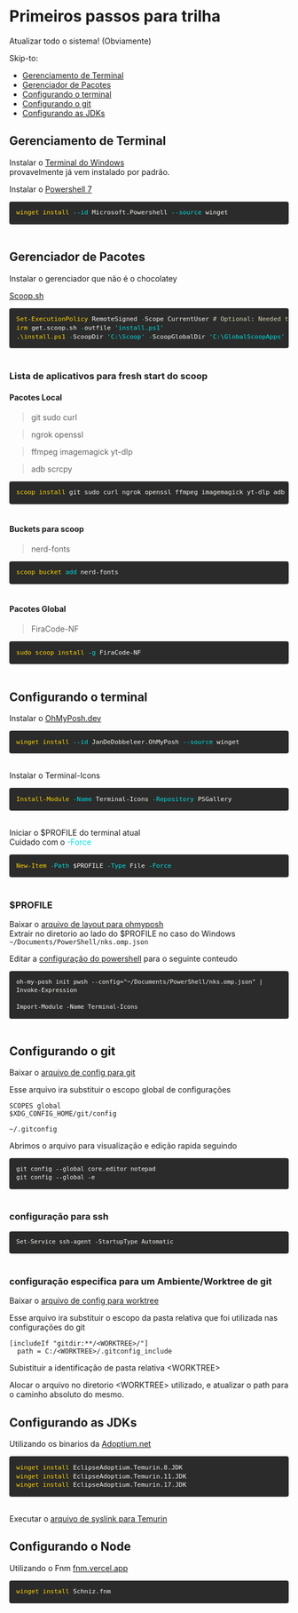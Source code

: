 # Primeiros passos para trilha

Atualizar todo o sistema! (Obviamente)

Skip-to:
- [Gerenciamento de Terminal](#gerenciamento-de-terminal)
- [Gerenciador de Pacotes](#gerenciador-de-pacotes)
- [Configurando o terminal](#configurando-o-terminal)
- [Configurando o git](#configurando-o-git)
- [Configurando as JDKs](#configurando-as-jdks)

## Gerenciamento de Terminal

Instalar o [Terminal do Windows](https://apps.microsoft.com/store/detail/windows-terminal/9N0DX20HK701?hl=pt-br&gl=br)
<br>provavelmente já vem instalado por padrão.

Instalar o [Powershell 7](https://learn.microsoft.com/pt-br/powershell/scripting/install/installing-powershell-on-windows)

<pre style="color: rgb(248, 248, 242); background: rgb(43, 43, 43); font-family: Consolas, Monaco, &quot;Andale Mono&quot;, &quot;Ubuntu Mono&quot;, monospace; text-align: left; white-space: pre; word-spacing: normal; word-break: normal; overflow-wrap: normal; line-height: 1.4; tab-size: 4; hyphens: none; padding: 1em; margin: 0px; overflow: auto; border-radius: 0.3em; font-size: 0.9em;">
<code style="line-height: 1.4; font-size: 0.9em; margin: 0px; white-space: pre;"><span class="token" style="color: rgb(255, 215, 0);">winget install</span><span> </span><span class="token" style="color: rgb(0, 224, 224);">--id</span><span> </span><span>Microsoft.Powershell</span><span> </span><span class="token" style="color: rgb(0, 224, 224);">--source</span><span> </span><span>winget</span></code>
</pre>
<br>

## Gerenciador de Pacotes

Instalar o gerenciador que não é o chocolatey

[Scoop.sh](https://scoop.sh/)

<pre style="color: rgb(248, 248, 242); background: rgb(43, 43, 43); font-family: Consolas, Monaco, &quot;Andale Mono&quot;, &quot;Ubuntu Mono&quot;, monospace; text-align: left; white-space: pre; word-spacing: normal; word-break: normal; overflow-wrap: normal; line-height: 1.4; tab-size: 4; hyphens: none; padding: 1em; margin: 0px; overflow: auto; border-radius: 0.3em; font-size: 0.9em;">
<code style="line-height: 1.4; font-size: 0.9em; margin: 0px; white-space: pre;"><span class="token" style="color: rgb(255, 215, 0);">Set-ExecutionPolicy</span><span> RemoteSigned </span><span class="token" style="color: rgb(0, 224, 224);">-</span><span>Scope CurrentUser </span><span class="token" style="color: rgb(212, 208, 171);"># Optional: Needed to run a remote script the first time</span><span>
</span><span class="token" style="color: rgb(255, 215, 0);">irm</span><span> get</span><span class="token" style="color: rgb(254, 254, 254);">.</span><span>scoop</span><span class="token" style="color: rgb(254, 254, 254);">.</span><span>sh </span><span class="token" style="color: rgb(0, 224, 224);">-</span><span>outfile </span><span class="token" style="color: rgb(0, 224, 224);">'install.ps1'</span>
<span class="token" style="color: rgb(255, 215, 0);">.\install.ps1</span><span> </span><span class="token" style="color: rgb(0, 224, 224);">-</span><span>ScoopDir </span><span class="token" style="color: rgb(0, 224, 224);">'C:\Scoop'</span><span> </span><span class="token" style="color: rgb(0, 224, 224);">-</span><span>ScoopGlobalDir </span><span class="token" style="color: rgb(0, 224, 224);">'C:\GlobalScoopApps'</span><span> </span><span class="token" style="color: rgb(0, 224, 224);">-</span><span>NoProxy</span></code>
</pre>
<br>

### Lista de aplicativos para fresh start do scoop

#### Pacotes Local

> git
> sudo
> curl

> ngrok
> openssl

> ffmpeg
> imagemagick
> yt-dlp

> adb
> scrcpy

<pre style="color: rgb(248, 248, 242); background: rgb(43, 43, 43); font-family: Consolas, Monaco, &quot;Andale Mono&quot;, &quot;Ubuntu Mono&quot;, monospace; text-align: left; white-space: pre; word-spacing: normal; word-break: normal; overflow-wrap: normal; line-height: 1.4; tab-size: 4; hyphens: none; padding: 1em; margin: 0px; overflow: auto; border-radius: 0.3em; font-size: 0.9em;">
<code style="line-height: 1.4; font-size: 0.9em; margin: 0px; white-space: pre;"><span class="token" style="color: rgb(255, 215, 0);">scoop install</span><span> git</span><span> sudo</span><span> curl</span><span> ngrok</span><span> openssl</span><span> ffmpeg</span><span> imagemagick</span><span> yt-dlp</span><span> adb</span><span> scrcpy</span></code>
</pre>
<br>

#### Buckets para scoop

> nerd-fonts

<pre style="color: rgb(248, 248, 242); background: rgb(43, 43, 43); font-family: Consolas, Monaco, &quot;Andale Mono&quot;, &quot;Ubuntu Mono&quot;, monospace; text-align: left; white-space: pre; word-spacing: normal; word-break: normal; overflow-wrap: normal; line-height: 1.4; tab-size: 4; hyphens: none; padding: 1em; margin: 0px; overflow: auto; border-radius: 0.3em; font-size: 0.9em;">
<code style="line-height: 1.4; font-size: 0.9em; margin: 0px; white-space: pre;"><span class="token" style="color: rgb(255, 215, 0);">scoop bucket</span><span> </span><span class="token" style="color: rgb(0, 224, 224);">add</span><span> nerd-fonts</span></code>
</pre>
<br>

#### Pacotes Global

> FiraCode-NF

<pre style="color: rgb(248, 248, 242); background: rgb(43, 43, 43); font-family: Consolas, Monaco, &quot;Andale Mono&quot;, &quot;Ubuntu Mono&quot;, monospace; text-align: left; white-space: pre; word-spacing: normal; word-break: normal; overflow-wrap: normal; line-height: 1.4; tab-size: 4; hyphens: none; padding: 1em; margin: 0px; overflow: auto; border-radius: 0.3em; font-size: 0.9em;">
<code style="line-height: 1.4; font-size: 0.9em; margin: 0px; white-space: pre;"><span class="token" style="color: rgb(255, 215, 0);">sudo scoop install</span><span> </span><span class="token" style="color: rgb(0, 224, 224);">-g</span><span> FiraCode-NF</span></code>
</pre>
<br>

## Configurando o terminal

Instalar o [OhMyPosh.dev](https://ohmyposh.dev/)

<pre style="color: rgb(248, 248, 242); background: rgb(43, 43, 43); font-family: Consolas, Monaco, &quot;Andale Mono&quot;, &quot;Ubuntu Mono&quot;, monospace; text-align: left; white-space: pre; word-spacing: normal; word-break: normal; overflow-wrap: normal; line-height: 1.4; tab-size: 4; hyphens: none; padding: 1em; margin: 0px; overflow: auto; border-radius: 0.3em; font-size: 0.9em;">
<code style="line-height: 1.4; font-size: 0.9em; margin: 0px; white-space: pre;"><span class="token" style="color: rgb(255, 215, 0);">winget install</span><span> </span><span class="token" style="color: rgb(0, 224, 224);">--id</span><span> </span><span>JanDeDobbeleer.OhMyPosh</span><span> </span><span class="token" style="color: rgb(0, 224, 224);">--source</span><span> </span><span>winget</span></code>
</pre>
<br>

Instalar o Terminal-Icons

<pre style="color: rgb(248, 248, 242); background: rgb(43, 43, 43); font-family: Consolas, Monaco, &quot;Andale Mono&quot;, &quot;Ubuntu Mono&quot;, monospace; text-align: left; white-space: pre; word-spacing: normal; word-break: normal; overflow-wrap: normal; line-height: 1.4; tab-size: 4; hyphens: none; padding: 1em; margin: 0px; overflow: auto; border-radius: 0.3em; font-size: 0.9em;">
<code style="line-height: 1.4; font-size: 0.9em; margin: 0px; white-space: pre;"><span class="token" style="color: rgb(255, 215, 0);">Install-Module</span><span> </span><span class="token" style="color: rgb(0, 224, 224);">-Name</span><span> Terminal-Icons</span><span> </span><span class="token" style="color: rgb(0, 224, 224);">-Repository</span><span> PSGallery</span></code>
</pre>
<br>

Iniciar o $PROFILE do terminal atual<br>
Cuidado com o <span class="token" style="color: rgb(0, 224, 224);">-Force</span>

<pre style="color: rgb(248, 248, 242); background: rgb(43, 43, 43); font-family: Consolas, Monaco, &quot;Andale Mono&quot;, &quot;Ubuntu Mono&quot;, monospace; text-align: left; white-space: pre; word-spacing: normal; word-break: normal; overflow-wrap: normal; line-height: 1.4; tab-size: 4; hyphens: none; padding: 1em; margin: 0px; overflow: auto; border-radius: 0.3em; font-size: 0.9em;">
<code style="line-height: 1.4; font-size: 0.9em; margin: 0px; white-space: pre;"><span class="token" style="color: rgb(255, 215, 0);">New-Item</span><span> </span><span class="token" style="color: rgb(0, 224, 224);">-Path</span><span> $PROFILE</span><span> </span><span class="token" style="color: rgb(0, 224, 224);">-Type</span><span> File</span><span> </span><span class="token" style="color: rgb(0, 224, 224);">-Force</span></code>
</pre>
<br>

### $PROFILE

Baixar o [arquivo de layout para ohmyposh](assets/nks.omp.json)
<br>
Extrair no diretorio ao lado do $PROFILE no caso do Windows
`~/Documents/PowerShell/nks.omp.json`

Editar a [configuração do powershell](assets/Microsoft.PowerShell_profile.ps1) para o seguinte conteudo
<br>

<pre style="color: rgb(248, 248, 242); background: rgb(43, 43, 43); font-family: Consolas, Monaco, &quot;Andale Mono&quot;, &quot;Ubuntu Mono&quot;, monospace; text-align: left; white-space: pre; word-spacing: normal; word-break: normal; overflow-wrap: normal; line-height: 1.4; tab-size: 4; hyphens: none; padding: 1em; margin: 0px; overflow: auto; border-radius: 0.3em; font-size: 0.9em;">
<code><span>oh-my-posh init pwsh --config="~/Documents/PowerShell/nks.omp.json" | Invoke-Expression</span>

<span>Import-Module -Name Terminal-Icons</span></code>
</pre>
<br>

## Configurando o git

Baixar o [arquivo de config para git](assets/.gitconfig)

Esse arquivo ira substituir o escopo global de configurações
``` 
SCOPES global
$XDG_CONFIG_HOME/git/config

~/.gitconfig
```

Abrimos o arquivo para visualização e edição rapida seguindo

<pre style="color: rgb(248, 248, 242); background: rgb(43, 43, 43); font-family: Consolas, Monaco, &quot;Andale Mono&quot;, &quot;Ubuntu Mono&quot;, monospace; text-align: left; white-space: pre; word-spacing: normal; word-break: normal; overflow-wrap: normal; line-height: 1.4; tab-size: 4; hyphens: none; padding: 1em; margin: 0px; overflow: auto; border-radius: 0.3em; font-size: 0.9em;">
<code><span>git config --global core.editor notepad</span>
<span>git config --global -e</span></code>
</pre>
<br>

### configuração para ssh

<pre style="color: rgb(248, 248, 242); background: rgb(43, 43, 43); font-family: Consolas, Monaco, &quot;Andale Mono&quot;, &quot;Ubuntu Mono&quot;, monospace; text-align: left; white-space: pre; word-spacing: normal; word-break: normal; overflow-wrap: normal; line-height: 1.4; tab-size: 4; hyphens: none; padding: 1em; margin: 0px; overflow: auto; border-radius: 0.3em; font-size: 0.9em;">
<code><span>Set-Service ssh-agent -StartupType Automatic</span></code>
</pre>
<br>

### configuração especifica para um Ambiente/Worktree de git

Baixar o [arquivo de config para worktree](assets/.gitconfig_include)

Esse arquivo ira substituir o escopo da pasta relativa que foi utilizada nas configurações do git
```
[includeIf "gitdir:**/<WORKTREE>/"]
  path = C:/<WORKTREE>/.gitconfig_include
```
Subistituir a identificação de pasta relativa &lt;WORKTREE&gt;

Alocar o arquivo no diretorio &lt;WORKTREE&gt; utilizado, e atualizar o path para o caminho absoluto do mesmo.

## Configurando as JDKs

Utilizando os binarios da [Adoptium.net](https://adoptium.net/installation/)

<pre style="color: rgb(248, 248, 242); background: rgb(43, 43, 43); font-family: Consolas, Monaco, &quot;Andale Mono&quot;, &quot;Ubuntu Mono&quot;, monospace; text-align: left; white-space: pre; word-spacing: normal; word-break: normal; overflow-wrap: normal; line-height: 1.4; tab-size: 4; hyphens: none; padding: 1em; margin: 0px; overflow: auto; border-radius: 0.3em; font-size: 0.9em;">
<code style="line-height: 1.4; font-size: 0.9em; margin: 0px; white-space: pre;"><span class="token" style="color: rgb(255, 215, 0);">winget install</span><span> EclipseAdoptium.Temurin.8.JDK</span>
<span class="token" style="color: rgb(255, 215, 0);">winget install</span><span> EclipseAdoptium.Temurin.11.JDK</span>
<span class="token" style="color: rgb(255, 215, 0);">winget install</span><span> EclipseAdoptium.Temurin.17.JDK</span></code>
</pre>
<br>


Executar o [arquivo de syslink para Temurin](assets/EclipseAdoptium.Temurin.JDK.ps1)

## Configurando o Node

Utilizando o Fnm [fnm.vercel.app](https://github.com/Schniz/fnm)


<pre style="color: rgb(248, 248, 242); background: rgb(43, 43, 43); font-family: Consolas, Monaco, &quot;Andale Mono&quot;, &quot;Ubuntu Mono&quot;, monospace; text-align: left; white-space: pre; word-spacing: normal; word-break: normal; overflow-wrap: normal; line-height: 1.4; tab-size: 4; hyphens: none; padding: 1em; margin: 0px; overflow: auto; border-radius: 0.3em; font-size: 0.9em;">
<code style="line-height: 1.4; font-size: 0.9em; margin: 0px; white-space: pre;"><span class="token" style="color: rgb(255, 215, 0);">winget install</span><span> Schniz.fnm</span></code>
</pre>


